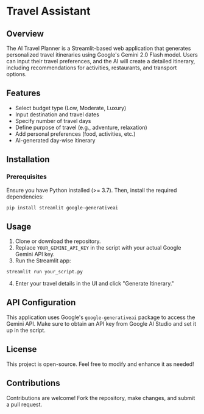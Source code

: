 
# Travel Assistant

## Overview

The AI Travel Planner is a Streamlit-based web application that generates personalized travel itineraries using Google's Gemini 2.0 Flash model. Users can input their travel preferences, and the AI will create a detailed itinerary, including recommendations for activities, restaurants, and transport options.

## Features

- Select budget type (Low, Moderate, Luxury)
- Input destination and travel dates
- Specify number of travel days
- Define purpose of travel (e.g., adventure, relaxation)
- Add personal preferences (food, activities, etc.)
- AI-generated day-wise itinerary

## Installation

### Prerequisites

Ensure you have Python installed (>= 3.7). Then, install the required dependencies:

```sh
pip install streamlit google-generativeai
```

## Usage

1. Clone or download the repository.
2. Replace `YOUR_GEMINI_API_KEY` in the script with your actual Google Gemini API key.
3. Run the Streamlit app:

```sh
streamlit run your_script.py
```

4. Enter your travel details in the UI and click "Generate Itinerary."

## API Configuration

This application uses Google's `google-generativeai` package to access the Gemini API. Make sure to obtain an API key from Google AI Studio and set it up in the script.

## License

This project is open-source. Feel free to modify and enhance it as needed!

## Contributions

Contributions are welcome! Fork the repository, make changes, and submit a pull request.

